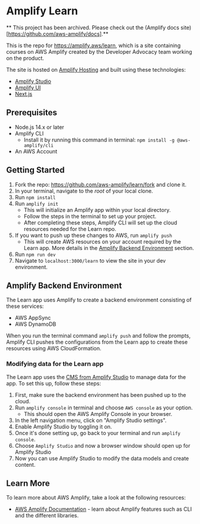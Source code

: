 # Amplify Learn

** This project has been archived. Please check out the (Amplify docs site)[https://github.com/aws-amplify/docs].**

This is the repo for https://amplify.aws/learn, which is a site containing courses on AWS Amplify created by the Developer Advocacy team working on the product.

The site is hosted on [Amplify Hosting](https://docs.aws.amazon.com/amplify/latest/userguide/welcome.html) and built using these technologies:

- [Amplify Studio](https://docs.amplify.aws/console/)
- [Amplify UI](https://ui.docs.amplify.aws/)
- [Next.js](https://nextjs.org/)

## Prerequisites

- Node.js 14.x or later
- Amplify CLI
  - Install it by running this command in terminal: `npm install -g @aws-amplify/cli`
- An AWS Account

## Getting Started

1. Fork the repo: https://github.com/aws-amplify/learn/fork and clone it.
2. In your terminal, navigate to the _root_ of your local clone.
3. Run `npm install`
4. Run `amplify init`
   - This will initialize an Amplify app within your local directory.
   - Follow the steps in the terminal to set up your project.
   - After completing these steps, Amplify CLI will set up the cloud resources needed for the Learn repo.
5. If you want to push up these changes to AWS, run `amplify push`
   - This will create AWS resources on your account required by the Learn app. More details in the [Amplify Backend Environment](#amplify-backend-environment) section.
6. Run `npm run dev`
7. Navigate to `localhost:3000/learn` to view the site in your dev environment.

## Amplify Backend Environment

The Learn app uses Amplify to create a backend environment consisting of these services:

- AWS AppSync
- AWS DynamoDB

When you run the terminal command `amplify push` and follow the prompts, Amplify CLI pushes the configurations from the Learn app to create these resources using AWS CloudFormation.

### Modifying data for the Learn app

The Learn app uses the [CMS from Amplify Studio](https://docs.amplify.aws/console/data/content-management/) to manage data for the app. To set this up, follow these steps:

1. First, make sure the backend environment has been pushed up to the cloud.
2. Run `amplify console` in terminal and choose `AWS console` as your option.
   - This should open the AWS Amplify Console in your browser.
3. In the left navigation menu, click on "Amplify Studio settings".
4. Enable Amplify Studio by toggling it on.
5. Once it's done setting up, go back to your terminal and run `amplify console`.
6. Choose `Amplify Studio` and now a browser window should open up for Amplify Studio
7. Now you can use Amplify Studio to modify the data models and create content.

## Learn More

To learn more about AWS Amplify, take a look at the following resources:

- [AWS Amplify Documentation](https://docs.amplify.aws/) - learn about Amplify features such as CLI and the different libraries.

